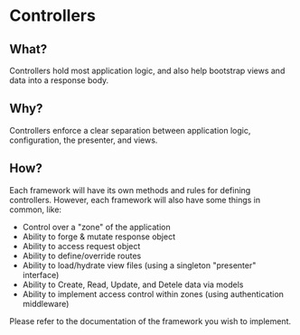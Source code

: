 # Controllers
## What?
Controllers hold most application logic, and also help bootstrap views and data into a response body. 

## Why?
Controllers enforce a clear separation between application logic, configuration, the presenter, and views.

## How?
Each framework will have its own methods and rules for defining controllers.
However, each framework will also have some things in common, like:
- Control over a "zone" of the application 
- Ability to forge & mutate response object
- Ability to access request object
- Ability to define/override routes
- Ability to load/hydrate view files (using a singleton "presenter" interface)
- Ability to Create, Read, Update, and Detele data via models
- Ability to implement access control within zones (using authentication middleware)

Please refer to the documentation of the framework you wish to implement.
